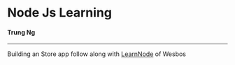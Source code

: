 # Node Js Learning

#### Trung Ng

---

Building an Store app follow along with [LearnNode](http://learnnode.com) of Wesbos
